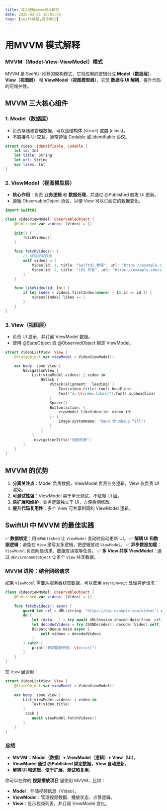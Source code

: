 ```yaml
---
title: 深入理解mvvm设计模式
date: 2025-03-21 18:01:43
tags: [swift编程,设计模式]
---
```



# 用MVVM 模式解释

### **MVVM（Model-View-ViewModel）模式**


MVVM 是 SwiftUI 推荐的架构模式，它将应用的逻辑分成 **Model（数据层）**、**View（视图层）** 和 **ViewModel（视图模型层）**，实现 **数据与 UI 解耦**，提升代码的可维护性。



## **MVVM 三大核心组件**

<!--more-->
### **1. Model（数据层）**


- 负责存储和管理数据，可以是结构体 (struct) 或类 (class)。
- 不直接与 UI 交互，通常遵循 Codable 或 Identifiable 协议。

```swift
struct Video: Identifiable, Codable {
    let id: Int
    let title: String
    let url: String
    var likes: Int
}
```



### **2. ViewModel（视图模型层）**


- **核心作用**：负责 **业务逻辑** 和 **数据处理**，并通过 @Published 触发 UI 更新。
- 遵循 ObservableObject 协议，以便 View 可以订阅它的数据变化。

```swift
import SwiftUI

class VideoViewModel: ObservableObject {
    @Published var videos: [Video] = []
    
    init() {
        fetchVideos()
    }

    func fetchVideos() {
        // 模拟获取数据
        self.videos = [
            Video(id: 1, title: "SwiftUI 教程", url: "https://example.com/video1.mp4", likes: 100),
            Video(id: 2, title: "iOS 开发", url: "https://example.com/video2.mp4", likes: 200)
        ]
    }

    func likeVideo(id: Int) {
        if let index = videos.firstIndex(where: { $0.id == id }) {
            videos[index].likes += 1
        }
    }
}
```



### **3. View（视图层）**


- 负责 UI 显示，并订阅 ViewModel 数据。
- 使用 @StateObject 或 @ObservedObject 绑定 ViewModel。

```swift
struct VideoListView: View {
    @StateObject var viewModel = VideoViewModel()

    var body: some View {
        NavigationView {
            List(viewModel.videos) { video in
                HStack {
                    VStack(alignment: .leading) {
                        Text(video.title).font(.headline)
                        Text("👍 \(video.likes)").font(.subheadline)
                    }
                    Spacer()
                    Button(action: {
                        viewModel.likeVideo(id: video.id)
                    }) {
                        Image(systemName: "hand.thumbsup.fill")
                    }
                }
            }
            .navigationTitle("视频列表")
        }
    }
}
```



## **MVVM 的优势**


1. **分离关注点**：Model 负责数据，ViewModel 负责业务逻辑，View 仅负责 UI 渲染。
2. **可测试性强**：ViewModel 易于单元测试，不依赖 UI 层。
3. **易扩展和维护**：业务逻辑独立于 UI，方便后期修改。
4. **提升代码复用性**：多个 View 可共享相同的 ViewModel 逻辑。


## **SwiftUI 中 MVVM 的最佳实践**


✅ **数据绑定**：用 `@Published` 让 `ViewModel` 变动时自动更新 UI。
✅ **解耦 UI 和数据逻辑**：避免在 `View` 里写太多逻辑，把逻辑放进 `ViewModel`。
✅ **异步数据加载**：`ViewModel` 负责网络请求、数据库读取等任务。
✅ **多 View 共享 ViewModel**：通过 `@EnvironmentObject` 让多个 `View` 共享数据。



### **MVVM 进阶：结合网络请求**


如果 `ViewModel` 需要从服务器获取数据，可以使用 `async/await` 处理异步请求：


```swift
class VideoViewModel: ObservableObject {
    @Published var videos: [Video] = []
    
    func fetchVideos() async {
        guard let url = URL(string: "https://api.example.com/videos") else { return }
        do {
            let (data, _) = try await URLSession.shared.data(from: url)
            let decodedVideos = try JSONDecoder().decode([Video].self, from: data)
            DispatchQueue.main.async {
                self.videos = decodedVideos
            }
        } catch {
            print("获取数据失败: \(error)")
        }
    }
}
```


在 `View` 里调用：


```swift
struct VideoListView: View {
    @StateObject var viewModel = VideoViewModel()
    
    var body: some View {
        List(viewModel.videos) { video in
            Text(video.title)
        }
        .task {
            await viewModel.fetchVideos()
        }
    }
}
```



### **总结**


- **MVVM = Model（数据）+ ViewModel（逻辑）+ View（UI）**。
- **ViewModel 通过 @Published 绑定数据，View 自动更新**。
- **解耦 UI 和逻辑，便于扩展、测试和复用**。

你可以在你的 **视频播放项目** 里使用 MVVM，比如：


- **Model**：存储视频信息（Video）。
- **ViewModel**：管理视频数据、播放状态、点赞逻辑。
- **View**：显示视频列表，并订阅 ViewModel 变化。
